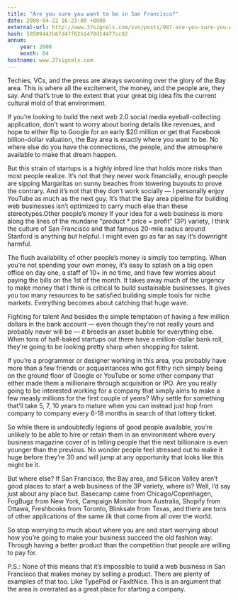 ```yaml
---
title: "Are you sure you want to be in San Francisco?"
date: 2008-04-22 16:23:00 +0000
external-url: http://www.37signals.com/svn/posts/987-are-you-sure-you-want-to-be-in-san-francisco
hash: 58509442b87d47f62b1470d14477cc02
annum:
    year: 2008
    month: 04
hostname: www.37signals.com
---
```


Techies, VCs, and the press are always swooning over the glory of the Bay area. This is where all the excitement, the money, and the people are, they say. And that’s true to the extent that your great big idea fits the current cultural mold of that environment.



If you’re looking to build the next web 2.0 social media eyeball-collecting application, don’t want to worry about boring details like revenues, and hope to either flip to Google for an early $20 million or get that Facebook billion-dollar valuation, the Bay area is exactly where you want to be. No where else do you have the connections, the people, and the atmosphere available to make that dream happen.



But this strain of startups is a highly inbred line that holds more risks than most people realize. It’s not that they never work financially, enough people are sipping Margaritas on sunny beaches from towering buyouts to prove the contrary. And it’s not that they don’t work socially — I personally enjoy YouTube as much as the next guy. It’s that the Bay area pipeline for building web businesses isn’t optimized to carry much else than these stereotypes.Other people’s money
If your idea for a web business is more along the lines of the mundane “product * price = profit” (3P) variety, I think the culture of San Francisco and that famous 20-mile radius around Stanford is anything but helpful. I might even go as far as say it’s downright harmful.



The flush availability of other people’s money is simply too tempting. When you’re not spending your own money, it’s easy to splash on a big open office on day one, a staff of 10+ in no time, and have few worries about paying the bills on the 1st of the month. It takes away much of the urgency to make money that I think is critical to build sustainable businesses. It gives you too many resources to be satisfied building simple tools for niche markets. Everything becomes about catching that huge wave.



Fighting for talent
And besides the simple temptation of having a few million dollars in the bank account — even though they’re not really yours and probably never will be — it breeds an asset bubble for everything else. When tons of half-baked startups out there have a million-dollar bank roll, they’re going to be looking pretty sharp when shopping for talent.



If you’re a programmer or designer working in this area, you probably have more than a few friends or acquaintances who got filthy rich simply being on the ground floor of Google or YouTube or some other company that either made them a millionaire through acquisition or IPO. Are you really going to be interested working for a company that simply aims to make a few measly millions for the first couple of years? Why settle for something that’ll take 5, 7, 10 years to mature when you can instead just hop from company to company every 6-18 months in search of that lottery ticket.



So while there is undoubtedly legions of good people available, you’re unlikely to be able to hire or retain them in an environment where every business magazine cover of is telling people that the next billionaire is even younger than the previous. No wonder people feel stressed out to make it huge before they’re 30 and will jump at any opportunity that looks like this might be it.



But where else?
If San Francisco, the Bay area, and Sillicon Valley aren’t good places to start a web business of the 3P variety, where is? Well, I’d say just about any place but. Basecamp came from Chicago/Copenhagen, FogBugz from New York, Campaign Monitor from Australia, Shopify from Ottawa, Freshbooks from Toronto, Blinksale from Texas, and there are tons of other applications of the same ilk that come from all over the world.



So stop worrying to much about where you are and start worrying about how you’re going to make your business succeed the old fashion way: Through having a better product than the competition that people are willing to pay for.



P.S.: None of this means that it’s impossible to build a web business in San Francisco that makes money by selling a product. There are plenty of examples of that too. Like TypePad or FaxItNice. This is an argument that the area is overrated as a great place for starting a company.

  

